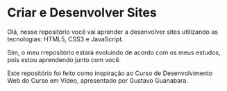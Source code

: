 # Criar e Desenvolver Sites
 Olá, nesse repositório você vai aprender a desenvolver sites utilizando as tecnologias: HTML5, CSS3 e JavaScript.
 
 Sim, o meu rrepositório estará evoluindo de acordo com os meus estudos, pois estou aprendendo junto com você.

 Este repositório foi feito como inspiração ao Curso de Desenvolvimento Web do Curso em Vídeo, apresentado por Gustavo Guanabara.